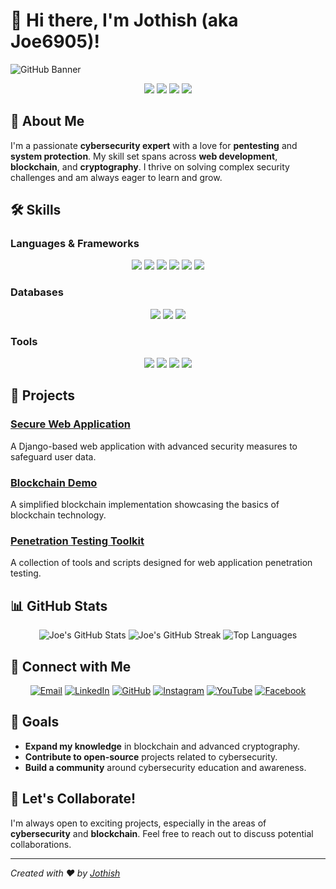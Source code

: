 # 👋 Hi there, I'm **Jothish** (aka Joe6905)!

![GitHub Banner](https://i.ibb.co/qk8y3qx/github-header-image-2.png)

<p align="center">
  <img src="https://img.shields.io/badge/Cybersecurity%20Enthusiast-%231A1A1A.svg?style=for-the-badge&logo=cybersecurity&logoColor=white"/>
  <img src="https://img.shields.io/badge/Blockchain%20Fan-%23333.svg?style=for-the-badge&logo=blockchain&logoColor=white"/>
  <img src="https://img.shields.io/badge/Frontend%20Developer-%23000.svg?style=for-the-badge&logo=frontenddeveloper&logoColor=white"/>
  <img src="https://img.shields.io/badge/Backend%20Developer-%2300BFFF.svg?style=for-the-badge&logo=backenddeveloper&logoColor=white"/>
</p>

## 🚀 About Me

I'm a passionate **cybersecurity expert** with a love for **pentesting** and **system protection**. My skill set spans across **web development**, **blockchain**, and **cryptography**. I thrive on solving complex security challenges and am always eager to learn and grow.

## 🛠️ Skills

### Languages & Frameworks
<p align="center">
  <img src="https://img.shields.io/badge/Python-%233776AB.svg?style=for-the-badge&logo=python&logoColor=white" />
  <img src="https://img.shields.io/badge/Java-%23E34F26.svg?style=for-the-badge&logo=java&logoColor=white" />
  <img src="https://img.shields.io/badge/JavaScript-%23F7DF1E.svg?style=for-the-badge&logo=javascript&logoColor=black" />
  <img src="https://img.shields.io/badge/TypeScript-%23007ACC.svg?style=for-the-badge&logo=typescript&logoColor=white" />
  <img src="https://img.shields.io/badge/Node.js-%23339933.svg?style=for-the-badge&logo=nodedotjs&logoColor=white" />
  <img src="https://img.shields.io/badge/Django-%23092E20.svg?style=for-the-badge&logo=django&logoColor=white" />
</p>

### Databases
<p align="center">
  <img src="https://img.shields.io/badge/SQL-%23476DBE.svg?style=for-the-badge&logo=sql&logoColor=white" />
  <img src="https://img.shields.io/badge/MongoDB-%2347A248.svg?style=for-the-badge&logo=mongodb&logoColor=white" />
  <img src="https://img.shields.io/badge/Oracle-%23F80000.svg?style=for-the-badge&logo=oracle&logoColor=white" />
</p>

### Tools
<p align="center">
  <img src="https://img.shields.io/badge/Metasploit-%2323833E.svg?style=for-the-badge&logo=metasploit&logoColor=white" />
  <img src="https://img.shields.io/badge/Wireshark-%230167A3.svg?style=for-the-badge&logo=wireshark&logoColor=white" />
  <img src="https://img.shields.io/badge/Burp%20Suite-%23FF5733.svg?style=for-the-badge&logo=burpsuite&logoColor=white" />
  <img src="https://img.shields.io/badge/Nmap-%23000342.svg?style=for-the-badge&logo=nmap&logoColor=white" />
</p>

## 🌟 Projects

### **[Secure Web Application](https://github.com/Joe6905/project1)**
A Django-based web application with advanced security measures to safeguard user data.

### **[Blockchain Demo](https://github.com/Joe6905/project2)**
A simplified blockchain implementation showcasing the basics of blockchain technology.

### **[Penetration Testing Toolkit](https://github.com/Joe6905/project3)**
A collection of tools and scripts designed for web application penetration testing.

## 📊 GitHub Stats
<p align="center">
  <img src="https://github-readme-stats.vercel.app/api?username=Joe6905&show_icons=true&theme=radical" alt="Joe's GitHub Stats" />
  <img src="https://github-readme-streak-stats.herokuapp.com/?user=Joe6905&theme=radical" alt="Joe's GitHub Streak" />
  <img src="https://github-readme-stats.vercel.app/api/top-langs/?username=Joe6905&layout=compact&theme=radical" alt="Top Languages" />
</p>

## 🤝 Connect with Me

<p align="center">
  <a href="mailto:jothishmjk.2405@gmail.com"><img src="https://img.shields.io/badge/Email-%23D14836.svg?style=for-the-badge&logo=gmail&logoColor=white" alt="Email"></a>
  <a href="https://www.linkedin.com/in/jothiramalingam-manikandan"><img src="https://img.shields.io/badge/LinkedIn-%230A66C2.svg?style=for-the-badge&logo=linkedin&logoColor=white" alt="LinkedIn"></a>
  <a href="https://github.com/Joe6905"><img src="https://img.shields.io/badge/GitHub-%2312100E.svg?style=for-the-badge&logo=github&logoColor=white" alt="GitHub"></a>
  <a href="https://www.instagram.com/Jothish____m"><img src="https://img.shields.io/badge/Instagram-%23E4405F.svg?style=for-the-badge&logo=instagram&logoColor=white" alt="Instagram"></a>
  <a href="https://www.youtube.com/Mj_here"><img src="https://img.shields.io/badge/YouTube-%23FF0000.svg?style=for-the-badge&logo=youtube&logoColor=white" alt="YouTube"></a>
  <a href="https://www.facebook.com/jothish.m"><img src="https://img.shields.io/badge/Facebook-%231877F2.svg?style=for-the-badge&logo=facebook&logoColor=white" alt="Facebook"></a>
</p>

## 🎯 Goals

- **Expand my knowledge** in blockchain and advanced cryptography.
- **Contribute to open-source** projects related to cybersecurity.
- **Build a community** around cybersecurity education and awareness.

## 💬 Let's Collaborate!
I'm always open to exciting projects, especially in the areas of **cybersecurity** and **blockchain**. Feel free to reach out to discuss potential collaborations.

---

*Created with ❤️ by [Jothish](https://github.com/Joe6905)*

